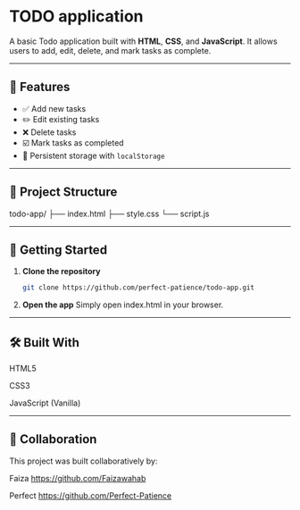  # TODO application
 
 A basic Todo application built with **HTML**, **CSS**, and **JavaScript**. It allows users to add, edit, delete, and mark tasks as complete.

 ---

## 🚀 Features

- ✅ Add new tasks
- ✏️ Edit existing tasks
- ❌ Delete tasks
- ☑️ Mark tasks as completed
- 💾 Persistent storage with `localStorage`

---

## 📁 Project Structure

todo-app/
├── index.html
├── style.css
└── script.js

---

## 🔧 Getting Started

1. **Clone the repository**
   ```bash
   git clone https://github.com/perfect-patience/todo-app.git


2. **Open the app**
    Simply open index.html in your browser.

---

## 🛠️ Built With
HTML5

CSS3

JavaScript (Vanilla)

---

## 🤝 Collaboration
This project was built collaboratively by:

Faiza https://github.com/Faizawahab

Perfect  https://github.com/Perfect-Patience